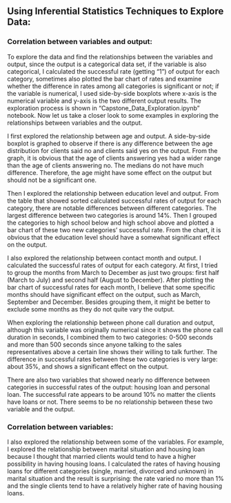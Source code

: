 ## Using Inferential Statistics Techniques to Explore Data:
### Correlation between variables and output:
To explore the data and find the relationships between the variables and output, since the output is a categorical data set, 
if the variable is also categorical, I calculated the successful rate (getting “1”) of output for each category, 
sometimes also plotted the bar chart of rates and examine whether the difference in rates among all categories is 
significant or not; if the variable is numerical, I used side-by-side boxplots where x-axis is the numerical variable and 
y-axis is the two different output results. The exploration process is shown in “Capstone_Data_Exploration.ipynb” notebook. 
Now let us take a closer look to some examples in exploring the relationships between variables and the output. 

I first explored the relationship between age and output. A side-by-side boxplot is graphed to observe if there is any 
difference between the age distribution for clients said no and clients said yes on the output. From the graph, it is obvious 
that the age of clients answering yes had a wider range than the age of clients answering no. The medians do not have much 
difference. Therefore, the age might have some effect on the output but should not be a significant one.

Then I explored the relationship between education level and output. From the table that showed sorted calculated successful 
rates of output for each category, there are notable differences between different categories. The largest difference between 
two categories is around 14%. Then I grouped the categories to high school below and high school above and plotted a bar 
chart of these two new categories’ successful rate. From the chart, it is obvious that the education level should have a 
somewhat significant effect on the output. 

I also explored the relationship between contact month and output. I calculated the successful rates of output for each 
category. At first, I tried to group the months from March to December as just two groups: first half (March to July) and 
second half (August to December). After plotting the bar chart of successful rates for each month, I believe that some 
specific months should have significant effect on the output, such as March, September and December. Besides grouping them, 
it might be better to exclude some months as they do not quite vary the output. 

When exploring the relationship between phone call duration and output, although this variable was originally numerical 
since it shows the phone call duration in seconds, I combined them to two categories: 0-500 seconds and more than 500 seconds 
since anyone talking to the sales representatives above a certain line shows their willing to talk further. The difference 
in successful rates between these two categories is very large: about 35%, and shows a significant effect on the output. 

There are also two variables that showed nearly no difference between categories in successful rates of the output: housing 
loan and personal loan. The successful rate appears to be around 10% no matter the clients have loans or not. 
There seems to be no relationship between these two variable and the output.  
 
### Correlation between variables:
I also explored the relationship between some of the variables. 
For example, I explored the relationship between marital situation and housing loan because I thought that married 
clients would tend to have a higher possibility in having housing loans. I calculated the rates of having housing loans 
for different categories (single, married, divorced and unknown) in marital situation and the result is surprising: the 
rate varied no more than 1% and the single clients tend to have a relatively higher rate of having housing loans. 
